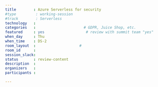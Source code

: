 ```yaml
---
title        : Azure Serverless for security
#type         : working-session
#track        : Serverless
technology   :
categories   :                      # GDPR, Juice Shop, etc.
featured     : yes                   # review with summit team "yes"
when_day     : Thu
when_time    : DS-2
room_layout  :                    #
room_id      :
session_slack:
status       : review-content
description  :
organizers   :
participants :

---
```


<!--(add intro)

## WHY

(...)

## What

(...)

## Outcomes

(...)

## References

(...)-->
